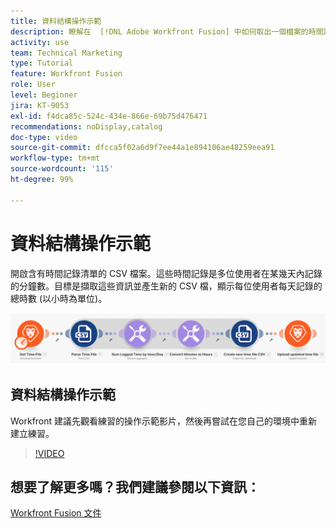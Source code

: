 ```yaml
---
title: 資料結構操作示範
description: 瞭解在  [!DNL Adobe Workfront Fusion] 中如何取出一個檔案的時間記錄資訊，將資訊轉換，然後用轉換後的資料產生新檔案。
activity: use
team: Technical Marketing
type: Tutorial
feature: Workfront Fusion
role: User
level: Beginner
jira: KT-9053
exl-id: f4dca85c-524c-434e-866e-69b75d476471
recommendations: noDisplay,catalog
doc-type: video
source-git-commit: dfcca5f02a6d9f7ee44a1e894106ae48259eea91
workflow-type: tm+mt
source-wordcount: '115'
ht-degree: 99%

---
```


# 資料結構操作示範

開啟含有時間記錄清單的 CSV 檔案。這些時間記錄是多位使用者在某幾天內記錄的分鐘數。目標是擷取這些資訊並產生新的 CSV 檔，顯示每位使用者每天記錄的總時數 (以小時為單位)。

![影像顯示 Fusion 情境](assets/data-structures-and-data-stores-1.png)

## 資料結構操作示範

Workfront 建議先觀看練習的操作示範影片，然後再嘗試在您自己的環境中重新建立練習。

>[!VIDEO](https://video.tv.adobe.com/v/335294/?quality=12&learn=on&enablevpops)



## 想要了解更多嗎？我們建議參閱以下資訊：

[Workfront Fusion 文件](https://experienceleague.adobe.com/en/docs/workfront-fusion/using/get-started-with-fusion/understand-workfront-fusion/workfront-fusion-overview)
